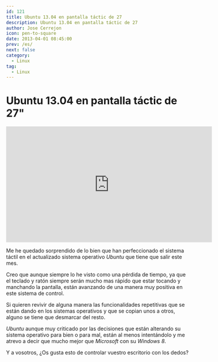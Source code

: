 ```yaml
---
id: 121
title: Ubuntu 13.04 en pantalla táctic de 27
description: Ubuntu 13.04 en pantalla táctic de 27
author: Jose Cerrejon
icon: pen-to-square
date: 2013-04-01 08:45:00
prev: /es/
next: false
category:
  - Linux
tag:
  - Linux
---
```


# Ubuntu 13.04 en pantalla táctic de 27"

<iframe width="560" height="315" src="http://www.youtube.com/embed/Vp8_jetKEu8" frameborder="0" allowfullscreen></iframe>

Me he quedado sorprendido de lo bien que han perfeccionado el sistema táctil en el actualizado sistema operativo *Ubuntu* que tiene que salir este mes. 

Creo que aunque siempre lo he visto como una pérdida de tiempo, ya que el teclado y ratón siempre serán mucho mas rápido que estar tocando y manchando la pantalla, están avanzando de una manera muy positiva en este sistema de control.

Si quieren revivir de alguna manera las funcionalidades repetitivas que se están dando en los sistemas operativos y que se copian unos a otros, alguno se tiene que desmarcar del resto.

*Ubuntu* aunque muy criticado por las decisiones que están alterando su sistema operativo para bien o para mal, están al menos intentándolo y me atrevo a decir que mucho mejor que *Microsoft* con su *Windows 8*.

Y a vosotros, ¿Os gusta esto de controlar vuestro escritorio con los dedos?